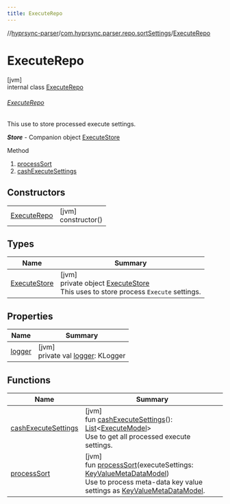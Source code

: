 ```yaml
---
title: ExecuteRepo
---
```

//[hyprsync-parser](../../../index.html)/[com.hyprsync.parser.repo.sortSettings](../index.html)/[ExecuteRepo](index.html)



# ExecuteRepo



[jvm]\
internal class [ExecuteRepo](index.html)

###### [ExecuteRepo](index.html)



This use to store processed execute settings.



***Store*** - Companion object [ExecuteStore](-execute-store/index.html)



Method



1. 
   [processSort](process-sort.html)
2. 
   [cashExecuteSettings](cash-execute-settings.html)



## Constructors


| | |
|---|---|
| [ExecuteRepo](-execute-repo.html) | [jvm]<br>constructor() |


## Types


| Name | Summary |
|---|---|
| [ExecuteStore](-execute-store/index.html) | [jvm]<br>private object [ExecuteStore](-execute-store/index.html)<br>This uses to store process `Execute` settings. |


## Properties


| Name | Summary |
|---|---|
| [logger](logger.html) | [jvm]<br>private val [logger](logger.html): KLogger |


## Functions


| Name | Summary |
|---|---|
| [cashExecuteSettings](cash-execute-settings.html) | [jvm]<br>fun [cashExecuteSettings](cash-execute-settings.html)(): [List](https://kotlinlang.org/api/core/kotlin-stdlib/kotlin.collections/-list/index.html)&lt;[ExecuteModel](../../com.hyprsync.parser.models/-execute-model/index.html)&gt;<br>Use to get all processed execute settings. |
| [processSort](process-sort.html) | [jvm]<br>fun [processSort](process-sort.html)(executeSettings: [KeyValueMetaDataModel](../../com.hyprsync.parser.models/-key-value-meta-data-model/index.html))<br>Use to process meta-data key value settings as [KeyValueMetaDataModel](../../com.hyprsync.parser.models/-key-value-meta-data-model/index.html). |
